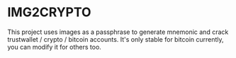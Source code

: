 # IMG2CRYPTO
This project uses images as a passphrase to generate mnemonic and crack trustwallet / crypto / bitcoin accounts. It's only stable for bitcoin currently, you can modify it for others too.
